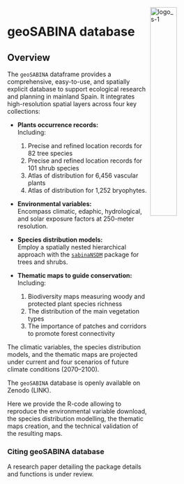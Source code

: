 <!-- Esto es para comentarios -->



<img width="35%" align= "right" alt="logo_s-1" src="https://github.com/geoSABINA/sabinaNSDM/assets/168073517/d29288b9-c1a7-47aa-8753-918c931e4c53"/>




# geoSABINA database



 <!-- <img width="252" alt="logo_s-1" src="https://github.com/geoSABINA/sabinaNSDM/assets/168073517/d29288b9-c1a7-47aa-8753-918c931e4c53">-->

 
## Overview

The `geoSABINA` dataframe provides a comprehensive, easy-to-use, and spatially explicit database to support ecological research and planning in mainland Spain. It integrates high-resolution spatial layers across four key collections:  

- **Plants occurrence records:**  
  Including:  
  1. Precise and refined location records for 82 tree species  
  2. Precise and refined location records for 101 shrub species  
  3. Atlas of distribution for 6,456 vascular plants
  4. Atlas of distribution for 1,252 bryophytes.  

- **Environmental variables:**  
  Encompass climatic, edaphic, hydrological, and solar exposure factors at 250-meter resolution.  

- **Species distribution models:**  
Employ a spatially nested hierarchical approach with the [`sabinaNSDM`](https://github.com/geoSABINA/sabinaNSDM) package for trees and shrubs.

- **Thematic maps to guide conservation:**  
  Including:  
  1. Biodiversity maps measuring woody and protected plant species richness  
  2. The distribution of the main vegetation types  
  3. The importance of patches and corridors to promote forest connectivity  

The climatic variables, the species distribution models, and the thematic maps are projected under current and four scenarios of future climate conditions (2070–2100).  

The `geoSABINA` database is openly available on Zenodo (LINK).  

Here we provide the R-code allowing to reproduce the environmental variable download, the species distribution modelling, the thematic maps creation, and the technical validation of the resulting maps.  

### Citing geoSABINA database

A research paper detailing the package details and functions is under review.
